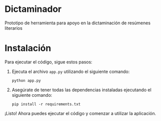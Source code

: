 # Dictaminador
Prototipo de herramienta para apoyo en la dictaminación de resúmenes literarios

# Instalación
Para ejecutar el código, sigue estos pasos:

1. Ejecuta el archivo `app.py` utilizando el siguiente comando:

    ```
    python app.py
    ```

2. Asegúrate de tener todas las dependencias instaladas ejecutando el siguiente comando:

    ```
    pip install -r requirements.txt
    ```

¡Listo! Ahora puedes ejecutar el código y comenzar a utilizar la aplicación.
